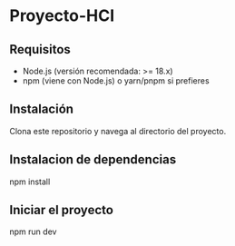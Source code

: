 # Proyecto-HCI

## Requisitos

- Node.js (versión recomendada: >= 18.x)
- npm (viene con Node.js) o yarn/pnpm si prefieres

## Instalación

Clona este repositorio y navega al directorio del proyecto.

## Instalacion de dependencias

npm install


## Iniciar el proyecto

npm run dev
